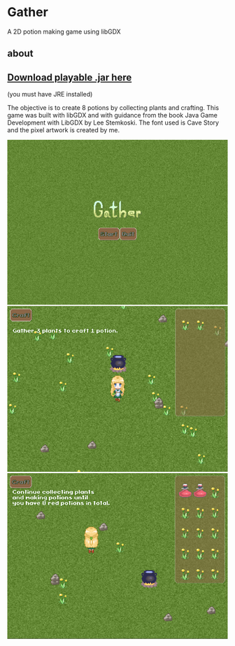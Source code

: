 # Gather
A 2D potion making game using libGDX

## about
## [Download playable .jar here](https://github.com/kellyegammons/Gather/raw/master/gather-alpha-v0.01.jar)
(you must have JRE installed)

The objective is to create 8 potions by collecting plants and crafting. 
This game was built with libGDX and with guidance from the book 
Java Game Development with LibGDX by Lee Stemkoski.
The font used is Cave Story and the pixel artwork is created by me.

![Title](screenshot01.png)
![Screenshot One](screenshot02.png)
![Screenshot Two](screenshot03.png)
